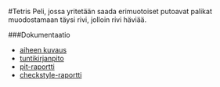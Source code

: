 #Tetris
Peli, jossa yritetään saada erimuotoiset putoavat palikat muodostamaan täysi rivi, jolloin rivi häviää.


###Dokumentaatio
* [aiheen kuvaus](dokumentaatio/aiheenKuvausJaRakenne.md)
* [tuntikirjanpito](dokumentaatio/tuntikirjanpito.md)
* [pit-raportti](https://htmlpreview.github.io/https://?github.com/inla/Tetris/blob/master/dokumentaatio/pit-raportti/201609302236/index.html)
* [checkstyle-raportti](https://htmlpreview.github.io/?https://github.com/inla/Tetris/blob/master/dokumentaatio/checkstyle-raportti/checkstyle.html)
